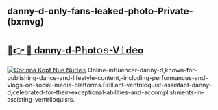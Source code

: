 ## danny-d-only-fans​-leaked-photo​-Private-(bxmvg)


# <h2><a href="https://mediaupload.pro?title=danny-d&ref=git">🔗👉 🔴 danny-d-P𝚑ot𝚘𝚜-V𝚒d𝚎o</a></h2>

[![Corinna Kopf Nue Nu𝚍e𝚜](https://i.imgur.com/0qMVB7G.gif)](https://mediaupload.pro?title=danny-d&ref=git)
Online-influencer-danny-d,known-for-publishing-dance-and-lifestyle-content,-including-performances-and-vlogs-on-social-media-platforms.Brilliant-ventriloquist-assistant-danny-d,celebrated-for-their-exceptional-abilities-and-accomplishments-in-assisting-ventriloquists.  